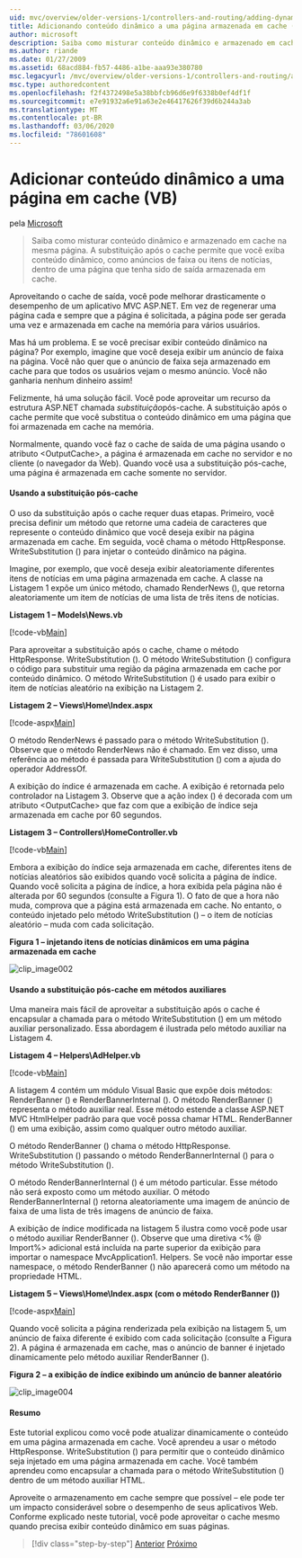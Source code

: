 ```yaml
---
uid: mvc/overview/older-versions-1/controllers-and-routing/adding-dynamic-content-to-a-cached-page-vb
title: Adicionando conteúdo dinâmico a uma página armazenada em cache (VB) | Microsoft Docs
author: microsoft
description: Saiba como misturar conteúdo dinâmico e armazenado em cache na mesma página. A substituição após o cache permite que você exiba conteúdo dinâmico, como anúncios de faixa o...
ms.author: riande
ms.date: 01/27/2009
ms.assetid: 68acd884-fb57-4486-a1be-aaa93e380780
msc.legacyurl: /mvc/overview/older-versions-1/controllers-and-routing/adding-dynamic-content-to-a-cached-page-vb
msc.type: authoredcontent
ms.openlocfilehash: f2f4372498e5a38bbfcb96d6e9f6338b0ef4df1f
ms.sourcegitcommit: e7e91932a6e91a63e2e46417626f39d6b244a3ab
ms.translationtype: MT
ms.contentlocale: pt-BR
ms.lasthandoff: 03/06/2020
ms.locfileid: "78601608"
---
```

# <a name="adding-dynamic-content-to-a-cached-page-vb"></a>Adicionar conteúdo dinâmico a uma página em cache (VB)

pela [Microsoft](https://github.com/microsoft)

> Saiba como misturar conteúdo dinâmico e armazenado em cache na mesma página. A substituição após o cache permite que você exiba conteúdo dinâmico, como anúncios de faixa ou itens de notícias, dentro de uma página que tenha sido de saída armazenada em cache.

Aproveitando o cache de saída, você pode melhorar drasticamente o desempenho de um aplicativo MVC ASP.NET. Em vez de regenerar uma página cada e sempre que a página é solicitada, a página pode ser gerada uma vez e armazenada em cache na memória para vários usuários.

Mas há um problema. E se você precisar exibir conteúdo dinâmico na página? Por exemplo, imagine que você deseja exibir um anúncio de faixa na página. Você não quer que o anúncio de faixa seja armazenado em cache para que todos os usuários vejam o mesmo anúncio. Você não ganharia nenhum dinheiro assim!

Felizmente, há uma solução fácil. Você pode aproveitar um recurso da estrutura ASP.NET chamada *substituição*pós-cache. A substituição após o cache permite que você substitua o conteúdo dinâmico em uma página que foi armazenada em cache na memória.

Normalmente, quando você faz o cache de saída de uma página usando o atributo &lt;OutputCache&gt;, a página é armazenada em cache no servidor e no cliente (o navegador da Web). Quando você usa a substituição pós-cache, uma página é armazenada em cache somente no servidor.

#### <a name="using-post-cache-substitution"></a>Usando a substituição pós-cache

O uso da substituição após o cache requer duas etapas. Primeiro, você precisa definir um método que retorne uma cadeia de caracteres que represente o conteúdo dinâmico que você deseja exibir na página armazenada em cache. Em seguida, você chama o método HttpResponse. WriteSubstitution () para injetar o conteúdo dinâmico na página.

Imagine, por exemplo, que você deseja exibir aleatoriamente diferentes itens de notícias em uma página armazenada em cache. A classe na Listagem 1 expõe um único método, chamado RenderNews (), que retorna aleatoriamente um item de notícias de uma lista de três itens de notícias.

**Listagem 1 – Models\News.vb**

[!code-vb[Main](adding-dynamic-content-to-a-cached-page-vb/samples/sample1.vb)]

Para aproveitar a substituição após o cache, chame o método HttpResponse. WriteSubstitution (). O método WriteSubstitution () configura o código para substituir uma região da página armazenada em cache por conteúdo dinâmico. O método WriteSubstitution () é usado para exibir o item de notícias aleatório na exibição na Listagem 2.

**Listagem 2 – Views\Home\Index.aspx**

[!code-aspx[Main](adding-dynamic-content-to-a-cached-page-vb/samples/sample2.aspx)]

O método RenderNews é passado para o método WriteSubstitution (). Observe que o método RenderNews não é chamado. Em vez disso, uma referência ao método é passada para WriteSubstitution () com a ajuda do operador AddressOf.

A exibição do índice é armazenada em cache. A exibição é retornada pelo controlador na Listagem 3. Observe que a ação index () é decorada com um atributo &lt;OutputCache&gt; que faz com que a exibição de índice seja armazenada em cache por 60 segundos.

**Listagem 3 – Controllers\HomeController.vb**

[!code-vb[Main](adding-dynamic-content-to-a-cached-page-vb/samples/sample3.vb)]

Embora a exibição do índice seja armazenada em cache, diferentes itens de notícias aleatórios são exibidos quando você solicita a página de índice. Quando você solicita a página de índice, a hora exibida pela página não é alterada por 60 segundos (consulte a Figura 1). O fato de que a hora não muda, comprova que a página está armazenada em cache. No entanto, o conteúdo injetado pelo método WriteSubstitution () – o item de notícias aleatório – muda com cada solicitação.

**Figura 1 – injetando itens de notícias dinâmicos em uma página armazenada em cache**

![clip_image002](adding-dynamic-content-to-a-cached-page-vb/_static/image1.jpg)

#### <a name="using-post-cache-substitution-in-helper-methods"></a>Usando a substituição pós-cache em métodos auxiliares

Uma maneira mais fácil de aproveitar a substituição após o cache é encapsular a chamada para o método WriteSubstitution () em um método auxiliar personalizado. Essa abordagem é ilustrada pelo método auxiliar na Listagem 4.

**Listagem 4 – Helpers\AdHelper.vb**

[!code-vb[Main](adding-dynamic-content-to-a-cached-page-vb/samples/sample4.vb)]

A listagem 4 contém um módulo Visual Basic que expõe dois métodos: RenderBanner () e RenderBannerInternal (). O método RenderBanner () representa o método auxiliar real. Esse método estende a classe ASP.NET MVC HtmlHelper padrão para que você possa chamar HTML. RenderBanner () em uma exibição, assim como qualquer outro método auxiliar.

O método RenderBanner () chama o método HttpResponse. WriteSubstitution () passando o método RenderBannerInternal () para o método WriteSubstitution ().

O método RenderBannerInternal () é um método particular. Esse método não será exposto como um método auxiliar. O método RenderBannerInternal () retorna aleatoriamente uma imagem de anúncio de faixa de uma lista de três imagens de anúncio de faixa.

A exibição de índice modificada na listagem 5 ilustra como você pode usar o método auxiliar RenderBanner (). Observe que uma diretiva &lt;% @ Import%&gt; adicional está incluída na parte superior da exibição para importar o namespace MvcApplication1. Helpers. Se você não importar esse namespace, o método RenderBanner () não aparecerá como um método na propriedade HTML.

**Listagem 5 – Views\Home\Index.aspx (com o método RenderBanner ())**

[!code-aspx[Main](adding-dynamic-content-to-a-cached-page-vb/samples/sample5.aspx)]

Quando você solicita a página renderizada pela exibição na listagem 5, um anúncio de faixa diferente é exibido com cada solicitação (consulte a Figura 2). A página é armazenada em cache, mas o anúncio de banner é injetado dinamicamente pelo método auxiliar RenderBanner ().

**Figura 2 – a exibição de índice exibindo um anúncio de banner aleatório**

![clip_image004](adding-dynamic-content-to-a-cached-page-vb/_static/image2.jpg)

#### <a name="summary"></a>Resumo

Este tutorial explicou como você pode atualizar dinamicamente o conteúdo em uma página armazenada em cache. Você aprendeu a usar o método HttpResponse. WriteSubstitution () para permitir que o conteúdo dinâmico seja injetado em uma página armazenada em cache. Você também aprendeu como encapsular a chamada para o método WriteSubstitution () dentro de um método auxiliar HTML.

Aproveite o armazenamento em cache sempre que possível – ele pode ter um impacto considerável sobre o desempenho de seus aplicativos Web. Conforme explicado neste tutorial, você pode aproveitar o cache mesmo quando precisa exibir conteúdo dinâmico em suas páginas.

> [!div class="step-by-step"]
> [Anterior](improving-performance-with-output-caching-vb.md)
> [Próximo](creating-a-controller-vb.md)
